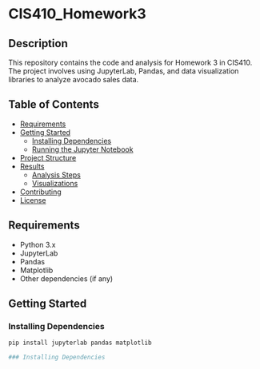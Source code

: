 # CIS410_Homework3

## Description
This repository contains the code and analysis for Homework 3 in CIS410. The project involves using JupyterLab, Pandas, and data visualization libraries to analyze avocado sales data.

## Table of Contents
- [Requirements](#requirements)
- [Getting Started](#getting-started)
  - [Installing Dependencies](#installing-dependencies)
  - [Running the Jupyter Notebook](#running-the-jupyter-notebook)
- [Project Structure](#project-structure)
- [Results](#results)
  - [Analysis Steps](#analysis-steps)
  - [Visualizations](#visualizations)
- [Contributing](#contributing)
- [License](#license)

## Requirements
- Python 3.x
- JupyterLab
- Pandas
- Matplotlib
- Other dependencies (if any)

## Getting Started
### Installing Dependencies
```bash
pip install jupyterlab pandas matplotlib

### Installing Dependencies
